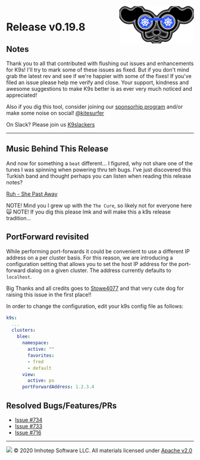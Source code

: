 <img src="https://raw.githubusercontent.com/derailed/k9s/master/assets/k9s_small.png" align="right" width="200" height="auto"/>

# Release v0.19.8

## Notes

Thank you to all that contributed with flushing out issues and enhancements for K9s! I'll try to mark some of these issues as fixed. But if you don't mind grab the latest rev and see if we're happier with some of the fixes! If you've filed an issue please help me verify and close. Your support, kindness and awesome suggestions to make K9s better is as ever very much noticed and appreciated!

Also if you dig this tool, consider joining our [sponsorhip program](https://github.com/sponsors/derailed) and/or make some noise on social! [@kitesurfer](https://twitter.com/kitesurfer)

On Slack? Please join us [K9slackers](https://join.slack.com/t/k9sers/shared_invite/enQtOTA5MDEyNzI5MTU0LWQ1ZGI3MzliYzZhZWEyNzYxYzA3NjE0YTk1YmFmNzViZjIyNzhkZGI0MmJjYzhlNjdlMGJhYzE2ZGU1NjkyNTM)

---

## Music Behind This Release

And now for something a `beat` different...
I figured, why not share one of the tunes I was spinning when powering thru teh bugs.
I've just discovered this Turkish band and thought perhaps you can listen when reading this release notes?

[Ruh - She Past Away](https://www.youtube.com/watch?v=B7f-opGKOyI)

NOTE! Mind you I grew up with the `The Cure`, so likely not for everyone here 🙀
NOTE! If you dig this please lmk and will make this a k9s release tradition...

## PortForward revisited

While performing port-forwards it could be convenient to use a different IP address on a per cluster basis. For this reason, we are introducing a configuration setting that allows you to set the host IP address for the port-forward dialog on a given cluster. The address currently defaults to `localhost`.

Big Thanks and all credits goes to [Stowe4077](https://github.com/Stowe4077) and that very cute dog for raising this issue in the first place!!

In order to change the configuration, edit your k9s config file as follows:

```yaml
k9s:
  ...
  clusters:
    blee:
      namespace:
        active: ""
        favorites:
        - fred
        - default
      view:
        active: po
      portForwardAddress: 1.2.3.4
```

## Resolved Bugs/Features/PRs

* [Issue #734](https://github.com/derailed/k9s/issues/734)
* [Issue #733](https://github.com/derailed/k9s/issues/733)
* [Issue #716](https://github.com/derailed/k9s/issues/716)

---

<img src="https://raw.githubusercontent.com/derailed/k9s/master/assets/imhotep_logo.png" width="32" height="auto"/> © 2020 Imhotep Software LLC. All materials licensed under [Apache v2.0](http://www.apache.org/licenses/LICENSE-2.0)
